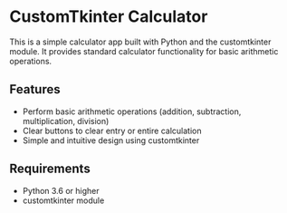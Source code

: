 # CustomTkinter Calculator 

This is a simple calculator app built with Python and the customtkinter module. It provides standard calculator functionality for basic arithmetic operations.

## Features

- Perform basic arithmetic operations (addition, subtraction, multiplication, division)
- Clear buttons to clear entry or entire calculation  
- Simple and intuitive design using customtkinter

## Requirements

- Python 3.6 or higher 
- customtkinter module


